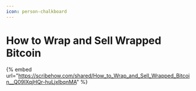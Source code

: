 ```yaml
---
icon: person-chalkboard
---
```


# How to Wrap and Sell Wrapped Bitcoin

{% embed url="https://scribehow.com/shared/How_to_Wrap_and_Sell_Wrapped_Bitcoin__Q09IXqjHQr-huLjxlbqnMA" %}
